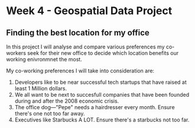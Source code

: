 # Week 4 - Geospatial Data Project

## Finding the best location for my office

In this project I will analyse and compare various preferences my co-workers seek for their new office to decide which location benefits our working enivronmnet the most. 

My co-working preferences I will take into consideration are: 

1. Developers like to be near successful tech startups that have raised at least 1 Million dollars.
2. We all want to be next to succesfull companies that have been founded during and after the 2008 economic crisis. 
3. The office dog—"Pepe" needs a hairdresser every month. Ensure there's one not too far away.
4. Executives like Starbucks A LOT. Ensure there's a starbucks not too far.


